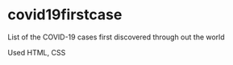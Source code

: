 # covid19firstcase

List of the COVID-19 cases first discovered through out the world

Used HTML, CSS 